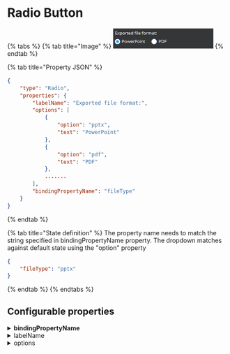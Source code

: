 # Radio Button

{% tabs %}
{% tab title="Image" %}
![](<../../../.gitbook/assets/image (27).png>)
{% endtab %}

{% tab title="Property JSON" %}
```json
{
    "type": "Radio",
    "properties": {
        "labelName": "Exported file format:",
        "options": [
            {
                "option": "pptx",
                "text": "PowerPoint"
            },
            {
                "option": "pdf",
                "text": "PDF"
            },
            .......
        ],
        "bindingPropertyName": "fileType"
    }
}
```
{% endtab %}

{% tab title="State definition" %}
The property name needs to match the string specified in bindingPropertyName property. The dropdown matches against default state using the "option" property

```json
{
    "fileType": "pptx"
}
```
{% endtab %}
{% endtabs %}



## **Configurable properties**

<details>

<summary><strong>bindingPropertyName</strong></summary>

**string** - the property name from defaultState with which to connect to.

<mark style="color:red;">**mandatory**</mark>

</details>

<details>

<summary>labelName</summary>

**string** - the text to display above the dropdown as a title

</details>

<details>

<summary>options</summary>

**array** - An array of objects containing an option and text property

```json
{
    "option": "pptx",
    "text": "PowerPoint"
}
```

**option**  - is the value which will be put in state when the radio button is selected

**text** - is the text to display on the radio buttons

</details>
